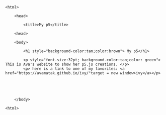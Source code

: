 
<!DOCTYPE html>

	<html>

		<head>

			<title>My p5</title>

		<head>

		<body>

			<h1 style="background-color:tan;color:brown"> My p5</h1>

			<p style="font-size:32pt; background-color:tan;color: green"> This is Ava's website to show her p5.js creations. </p>
			<p> here is a link to one of my favorites: <a href="https://avamatak.github.io/ivy/"target = new window>ivy</a></p>
			
			

  

		</body>

	<html>
